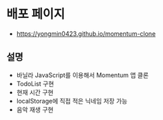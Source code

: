 # 배포 페이지
- https://yongmin0423.github.io/momentum-clone

## 설명
- 바닐라 JavaScript를 이용해서 Momentum 앱 클론
- TodoList 구현
- 현재 시간 구현
- localStorage에 직접 적은 닉네임 저장 가능
- 음악 재생 구현
